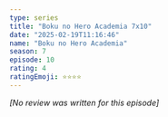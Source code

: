 ```yaml
---
type: series
title: "Boku no Hero Academia 7x10"
date: "2025-02-19T11:16:46"
name: "Boku no Hero Academia"
season: 7
episode: 10
rating: 4
ratingEmoji: ⭐️⭐️⭐️⭐️
---
```


*[No review was written for this episode]*

